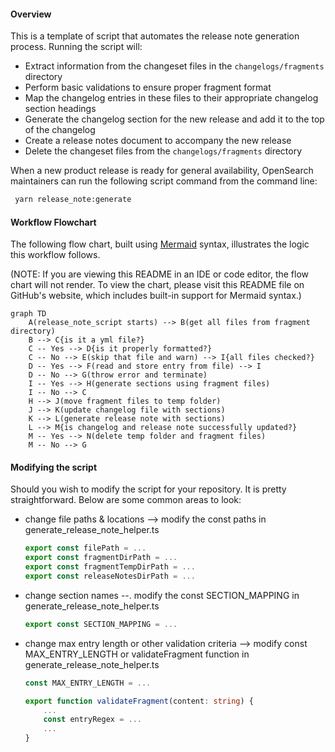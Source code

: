 #### Overview
This is a template of script that automates the release note generation process. Running the script will:
 - Extract information from the changeset files in the `changelogs/fragments` directory
 - Perform basic validations to ensure proper fragment format
 - Map the changelog entries in these files to their appropriate changelog section headings
 - Generate the changelog section for the new release and add it to the top of the changelog
 - Create a release notes document to accompany the new release
 - Delete the changeset files from the `changelogs/fragments` directory

When a new product release is ready for general availability, OpenSearch maintainers can run the following script command from the command line:
```bash
 yarn release_note:generate
```

#### Workflow Flowchart

The following flow chart, built using [Mermaid](https://mermaid.js.org/) syntax, illustrates the logic this workflow follows.

(NOTE: If you are viewing this README in an IDE or code editor, the flow chart will not render. To view the chart, please visit this README file on GitHub's website, which includes built-in support for Mermaid syntax.)

```mermaid
graph TD
    A(release_note_script starts) --> B(get all files from fragment directory)
    B --> C{is it a yml file?}
    C -- Yes --> D{is it properly formatted?}
    C -- No --> E(skip that file and warn) --> I{all files checked?}
    D -- Yes --> F(read and store entry from file) --> I
    D -- No --> G(throw error and terminate)
    I -- Yes --> H(generate sections using fragment files)
    I -- No --> C
    H --> J(move fragment files to temp folder)
    J --> K(update changelog file with sections)
    K --> L(generate release note with sections)
    L --> M{is changelog and release note successfully updated?}
    M -- Yes --> N(delete temp folder and fragment files)
    M -- No --> G
```

#### Modifying the script
Should you wish to modify the script for your repository. It is pretty straightforward. Below are some common areas to look:
- change file paths & locations --> modify the const paths in generate_release_note_helper.ts
    ```typescript
    export const filePath = ...
    export const fragmentDirPath = ...
    export const fragmentTempDirPath = ...
    export const releaseNotesDirPath = ...
    ```
- change section names --. modify the const SECTION_MAPPING in generate_release_note_helper.ts
    ```typescript
    export const SECTION_MAPPING = ...
    ```
- change max entry length or other validation criteria --> modify const MAX_ENTRY_LENGTH or validateFragment function in generate_release_note_helper.ts
    ```typescript
    const MAX_ENTRY_LENGTH = ...
    ```
    ```typescript
    export function validateFragment(content: string) {
        ...
        const entryRegex = ...
        ...
    }
    ```